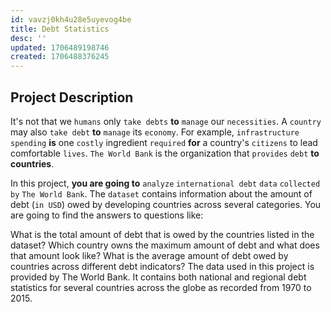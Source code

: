 ```yaml
---
id: vavzj0kh4u28e5uyevog4be
title: Debt Statistics
desc: ''
updated: 1706489198746
created: 1706488376245
---
```


## Project Description

It's not that we `humans` only `take debts` **to** `manage` our `necessities`. A `country` may also `take debt` **to** `manage` its `economy`. For example, `infrastructure spending` **is** one `costly` ingredient `required` **for** a country's `citizens` to lead comfortable `lives`. `The World Bank` is the organization that `provides` `debt` **to countries**.

In this project, **you are going to** `analyze` `international debt` `data` `collected by` `The World Bank`. The `dataset` contains information about the amount of debt (`in USD`) owed by developing countries across several categories. You are going to find the answers to questions like:

What is the total amount of debt that is owed by the countries listed in the dataset?
Which country owns the maximum amount of debt and what does that amount look like?
What is the average amount of debt owed by countries across different debt indicators?
The data used in this project is provided by The World Bank. It contains both national and regional debt statistics for several countries across the globe as recorded from 1970 to 2015.